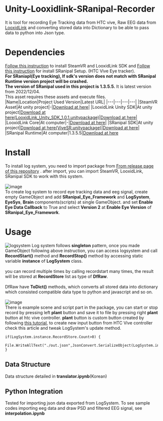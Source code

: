 # Unity-Looxidlink-SRanipal-Recorder
It is tool for recording Eye Tracking data from HTC vive, Raw EEG data from [LooxidLink](https://looxidlink.looxidlabs.com/) and converting stored data into Dictionary to be able to pass data to python into Json type.

# Dependencies
[Follow this instruction](https://looxidlabs.github.io/link-sdk/#/getting-started) to install SteamVR and LooxidLink SDK and [Follow this instruction](https://forum.htc.com/topic/5642-sranipal-getting-started-steps/) for install SRanipal Setup. (HTC Vive Eye tracker).<br>**For SRaniapl(Eye tracking), If sdk's version does not match with SRanipal Runtime version project will be crashed.**<br>
**The version of SRanipal used in this project is 1.3.5.5.** It is latest version from 2022/12/04.<br>
This asset requires these assets and execute files.<br>
|Name|Location|Project Used Version|Latest URL|
|---|---|---|---|
|SteamVR Asset|At unity project|-|[Download at here](https://assetstore.unity.com/packages/tools/integration/steamvr-plugin-32647)|
|LooxidLink Unity SDK|At unity project|[Download at here(LooxidLink_Unity_SDK_1.0.1.unitypackage)](https://github.com/dnjstlr555/Unity-Looxidlink-SRanipal-Recorder/releases/tag/v1.0.1)|[Download at here](https://github.com/LooxidLabs/link-sdk/releases/)|
|LooxidLink Core|At computer|-|[Download at here](https://looxidlink.looxidlabs.com/product/looxid-link-core/)|
|SRanipal SDK|At unity project|[Download at here(ViveSR.unitypackage)](https://github.com/dnjstlr555/Unity-Looxidlink-SRanipal-Recorder/releases/tag/v1.0.1)|[Download at here](https://developer.vive.com/resources/vive-sense/eye-and-facial-tracking-sdk/download/latest/)|
|SRanipal Runtime|At computer|1.3.5.5|[Download at here](https://developer.vive.com/kr/support/sdk/category_howto/how-to-update-vive-eye-tracking-runtime.html)
# Install
To install log system, you need to import package from [From release page of this repository](https://github.com/dnjstlr555/Unity-Looxidlink-SRanipal-Recorder/releases) . after import, you can import SteamVR, LooxidLink, SRanipal SDK to work with this system.<br><br>
![image](https://user-images.githubusercontent.com/21963949/188419872-bb180f7a-6bcc-4986-84cc-d82773011113.png)<br>
To create log system to record eye tracking data and eeg signal, create empty GameObject and add **SRanipal_Eye_Framework** and **LogSystem**, **EyeSys**, **Brain** components(scripts) at single GameObject. and set **Enable Eye Data Callback** to True and select **Version 2** at **Enable Eye Version** of **SRanipal_Eye_Framework**. <br>
# Usage
![logsystem](https://user-images.githubusercontent.com/21963949/188422657-22c0640b-b8da-4563-9b48-018257e89a13.png)
Log system follows **singleton** pattern, once you made GameObject following above instruction, you can access logsystem and call **RecordStart()** method and **RecordStop()** method by accessing static variable **instance** of **LogSystem** class.<br><br>you can record multiple times by calling recordstart many times, the result will be stored at **RecordStore** list as type of **DfRaw**. <br><br>DfRaw have **ToDict()** methods, which converts all stored data into dictionary which consisted compatible data type to python and javascript and so on.<br><br>
![image](https://user-images.githubusercontent.com/21963949/188426398-4f990c4f-1981-437f-a13c-cbba719396a5.png)<br>
There is example scene and script part in the package, you can start or stop record by pressing left **plant** button and save it to file by pressing right **plant** button at htc vive controller. **plant** button is custom button created by following [this tutorial](https://valvesoftware.github.io/steamvr_unity_plugin/tutorials/SteamVR-Input.html), to create new input button from HTC Vive controller check this article and tweak LogSystem's update method.
```
if(LogSystem.instance.RecordStore.Count>0) {
    File.WriteAllText("./out.json",JsonConvert.SerializeObject(LogSystem.instance.RecordStore[0].ToDict()));
}
```
## Data Structure
Data structure detailed in **translator.ipynb**(Korean)
## Python Integration
Tested for importing json data exported from LogSystem. To see sample codes importing eeg data and draw PSD and filtered EEG signal, see **interpolation.ipynb**
